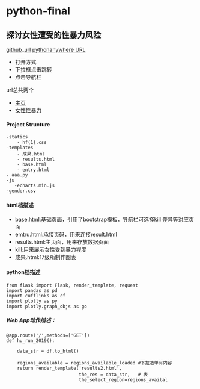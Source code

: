 # python-final
## 探讨女性遭受的性暴力风险
[github_url](https://github.com/cheyennellin/python-final)
[pythonanywhere URL](http://doublegood.pythonanywhere.com/)

* 打开方式
 * 下拉框点击跳转
 * 点击导航栏
 
url总共两个
* [主页](http://doublegood.pythonanywhere.com/)
* [女性性暴力](http://nfunm059.gitee.io/index/)

#### Project Structure
    -statics
        - hf(1).css
    -templates
        - 成果.html
		- results.html
		- base.html
		- entry.html
    - aaa.py
	-js
	   -echarts.min.js
	-gender.csv

#### html档描述
- base.html:基础页面，引用了bootstrap模板，导航栏可选择kill 差异等对应页面
- emtru.html:承接页码，用来连接result.html
- results.html:主页面，用来存放数据页面
- kill:用来展示女性受到暴力程度
- 成果.html:17级所制作图表

#### python档描述
```
from flask import Flask, render_template, request
import pandas as pd
import cufflinks as cf
import plotly as py
import plotly.graph_objs as go
```

##### Web App动作描述：
```
@app.route('/',methods=['GET'])
def hu_run_2019():

    data_str = df.to_html()  
    
    regions_available = regions_available_loaded #下拉选单有内容
    return render_template('results2.html',
                           the_res = data_str,   # 表
                           the_select_region=regions_availal
```




